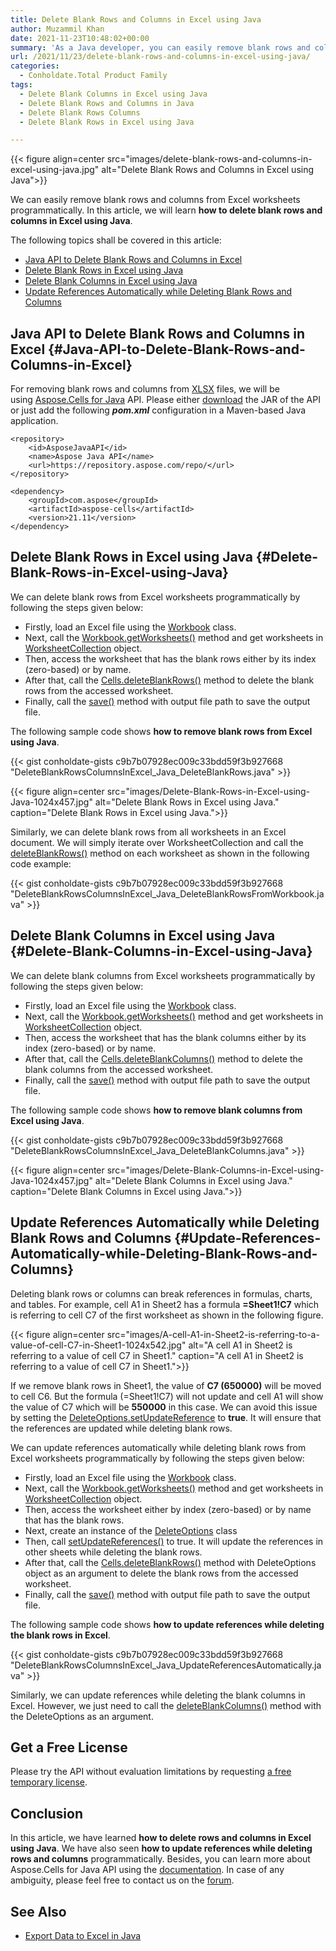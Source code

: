 ```yaml
---
title: Delete Blank Rows and Columns in Excel using Java
author: Muzammil Khan
date: 2021-11-23T10:48:02+00:00
summary: 'As a Java developer, you can easily remove blank rows and columns from Excel worksheets. In this article, you will learn <strong>how to delete blank rows and columns in Excel using Java</strong>.'
url: /2021/11/23/delete-blank-rows-and-columns-in-excel-using-java/
categories:
  - Conholdate.Total Product Family
tags:
  - Delete Blank Columns in Excel using Java
  - Delete Blank Rows and Columns in Java
  - Delete Blank Rows Columns
  - Delete Blank Rows in Excel using Java

---
```



{{< figure align=center src="images/delete-blank-rows-and-columns-in-excel-using-java.jpg" alt="Delete Blank Rows and Columns in Excel using Java">}}
 

We can easily remove blank rows and columns from Excel worksheets programmatically. In this article, we will learn&nbsp;**how to delete blank rows and columns in Excel using Java**.

The following topics shall be covered in this article:

  * [Java API to Delete Blank Rows and Columns in Excel][2]
  * [Delete Blank Rows in Excel using Java][3]
  * [Delete Blank Columns in Excel using Java][4]
  * [Update References Automatically while Deleting Blank Rows and Columns][5]

## Java API to Delete Blank Rows and Columns in Excel {#Java-API-to-Delete-Blank-Rows-and-Columns-in-Excel}

For removing blank rows and columns from [XLSX][6]&nbsp;files, we will be using&nbsp;[Aspose.Cells for Java][7] API. Please either&nbsp;[download][8]&nbsp;the JAR of the API or just add the following&nbsp;**_pom.xml_**&nbsp;configuration in a Maven-based Java application.

<pre class="wp-block-code"><code>&lt;repository&gt;
    &lt;id&gt;AsposeJavaAPI&lt;/id&gt;
    &lt;name&gt;Aspose Java API&lt;/name&gt;
    &lt;url&gt;https://repository.aspose.com/repo/&lt;/url&gt;
&lt;/repository&gt;</code></pre>

<pre class="wp-block-code"><code>&lt;dependency&gt;
    &lt;groupId&gt;com.aspose&lt;/groupId&gt;
    &lt;artifactId&gt;aspose-cells&lt;/artifactId&gt;
    &lt;version&gt;21.11&lt;/version&gt;
&lt;/dependency&gt;</code></pre>

## Delete Blank Rows in Excel using Java {#Delete-Blank-Rows-in-Excel-using-Java}

We can delete blank rows from Excel worksheets programmatically by following the steps given below:

  * Firstly, load an Excel file using the&nbsp;[Workbook][9]&nbsp;class.
  * Next, call the [Workbook.getWorksheets()][10] method and get worksheets in [WorksheetCollection][11] object.
  * Then, access the worksheet that has the blank rows either by its index (zero-based) or by name.
  * After that, call the [Cells.deleteBlankRows()][12] method to delete the blank rows from the accessed worksheet.
  * Finally, call the [save()][13] method with output file path to save the output file.

The following sample code shows **how to remove blank rows from Excel using Java**.

{{< gist conholdate-gists c9b7b07928ec009c33bdd59f3b927668 "DeleteBlankRowsColumnsInExcel_Java_DeleteBlankRows.java" >}}

{{< figure align=center src="images/Delete-Blank-Rows-in-Excel-using-Java-1024x457.jpg" alt="Delete Blank Rows in Excel using Java." caption="Delete Blank Rows in Excel using Java.">}}
 

Similarly, we can delete blank rows from all worksheets in an Excel document. We will simply iterate over WorksheetCollection and call the [deleteBlankRows()][12]&nbsp;method on each worksheet as shown in the following code example:

{{< gist conholdate-gists c9b7b07928ec009c33bdd59f3b927668 "DeleteBlankRowsColumnsInExcel_Java_DeleteBlankRowsFromWorkbook.java" >}}

## Delete Blank Columns in Excel using Java {#Delete-Blank-Columns-in-Excel-using-Java}

We can delete blank columns from Excel worksheets programmatically by following the steps given below:

  * Firstly, load an Excel file using the&nbsp;[Workbook][9]&nbsp;class.
  * Next, call the [Workbook.getWorksheets()][10] method and get worksheets in [WorksheetCollection][11] object.
  * Then, access the worksheet that has the blank columns either by its index (zero-based) or by name.
  * After that, call the [Cells.deleteBlankColumns()][15] method to delete the blank columns from the accessed worksheet.
  * Finally, call the [save()][13] method with output file path to save the output file.

The following sample code shows **how to remove blank columns from Excel using Java**.

{{< gist conholdate-gists c9b7b07928ec009c33bdd59f3b927668 "DeleteBlankRowsColumnsInExcel_Java_DeleteBlankColumns.java" >}}

{{< figure align=center src="images/Delete-Blank-Columns-in-Excel-using-Java-1024x457.jpg" alt="Delete Blank Columns in Excel using Java." caption="Delete Blank Columns in Excel using Java.">}}
 

## Update References Automatically while Deleting Blank Rows and Columns {#Update-References-Automatically-while-Deleting-Blank-Rows-and-Columns}

Deleting blank rows or columns can break references in formulas, charts, and tables. For example, cell A1 in Sheet2 has a formula&nbsp;**=Sheet1!C7**&nbsp;which is referring to cell C7 of the first worksheet as shown in the following figure.

{{< figure align=center src="images/A-cell-A1-in-Sheet2-is-referring-to-a-value-of-cell-C7-in-Sheet1-1024x542.jpg" alt="A cell A1 in Sheet2 is referring to a value of cell C7 in Sheet1." caption="A cell A1 in Sheet2 is referring to a value of cell C7 in Sheet1.">}}
 

If we remove blank rows in Sheet1, the value of **C7 (650000)**&nbsp;will be moved to cell C6. But the formula (=Sheet1!C7) will not update and cell A1 will show the value of C7 which will be **550000** in this case. We can avoid this issue by setting the&nbsp;[DeleteOptions.setUpdateReference][18] to&nbsp;**true**. It will ensure that the references are updated while deleting blank rows.

We can update references automatically while deleting blank rows from Excel worksheets programmatically by following the steps given below:

  * Firstly, load an Excel file using the&nbsp;[Workbook][9]&nbsp;class.
  * Next, call the [Workbook.getWorksheets()][10] method and get worksheets in [WorksheetCollection][11] object.
  * Then, access the worksheet either by index (zero-based) or by name that has the blank rows.
  * Next, create an instance of the [DeleteOptions][19] class
  * Then, call [setUpdateReferences()][18] to true. It will update the references in other sheets while deleting the blank rows.
  * After that, call the [Cells.deleteBlankRows()][12] method with DeleteOptions object as an argument to delete the blank rows from the accessed worksheet.
  * Finally, call the [save()][13] method with output file path to save the output file.

The following sample code shows **how to update references while deleting the blank rows in Excel**.

{{< gist conholdate-gists c9b7b07928ec009c33bdd59f3b927668 "DeleteBlankRowsColumnsInExcel_Java_UpdateReferencesAutomatically.java" >}}

Similarly, we can update references while deleting the blank columns in Excel. However, we just need to call the [deleteBlankColumns()][20] method with the DeleteOptions as an argument.

## Get a Free License

Please try the API without evaluation limitations by requesting&nbsp;[a free temporary license][21].

## Conclusion

In this article, we have learned&nbsp;**how to&nbsp;delete rows and columns in Excel using&nbsp;Java**. We have also seen&nbsp;**how to update references while deleting rows and columns**&nbsp;programmatically. Besides, you can learn more about Aspose.Cells for Java API using the&nbsp;[documentation][22]. In case of any ambiguity, please feel free to contact us on the&nbsp;[forum][23].

## See Also

  * [Export Data to Excel in Java][24]

 [1]: https://blog.conholdate.com/wp-content/uploads/sites/27/2021/11/delete-blank-rows-and-columns-in-excel-using-java.jpg
 [2]: #Java-API-to-Delete-Blank-Rows-and-Columns-in-Excel
 [3]: #Delete-Blank-Rows-in-Excel-using-Java
 [4]: #Delete-Blank-Columns-in-Excel-using-Java
 [5]: #Update-References-Automatically-while-Deleting-Blank-Rows-and-Columns
 [6]: https://docs.fileformat.com/spreadsheet/xlsx/
 [7]: https://products.aspose.com/cells/java/
 [8]: https://downloads.aspose.com/cells/java
 [9]: https://apireference.aspose.com/cells/java/com.aspose.cells/workbook
 [10]: https://apireference.aspose.com/cells/java/com.aspose.cells/workbook#Worksheets
 [11]: https://apireference.aspose.com/cells/java/com.aspose.cells/WorksheetCollection
 [12]: https://apireference.aspose.com/cells/java/com.aspose.cells/cells#deleteBlankRows()
 [13]: https://apireference.aspose.com/cells/java/com.aspose.cells/workbook#save(java.lang.String)
 [14]: https://blog.conholdate.com/wp-content/uploads/sites/27/2021/11/Delete-Blank-Rows-in-Excel-using-Java.jpg
 [15]: https://apireference.aspose.com/cells/java/com.aspose.cells/cells#deleteBlankColumns()
 [16]: https://blog.conholdate.com/wp-content/uploads/sites/27/2021/11/Delete-Blank-Columns-in-Excel-using-Java.jpg
 [17]: https://blog.conholdate.com/wp-content/uploads/sites/27/2021/11/A-cell-A1-in-Sheet2-is-referring-to-a-value-of-cell-C7-in-Sheet1.jpg
 [18]: https://apireference.aspose.com/cells/java/com.aspose.cells/deleteoptions#UpdateReference
 [19]: https://apireference.aspose.com/cells/java/com.aspose.cells/DeleteOptions
 [20]: https://apireference.aspose.com/cells/java/com.aspose.cells/cells#deleteBlankColumns(com.aspose.cells.DeleteOptions)
 [21]: https://purchase.conholdate.com/temporary-license
 [22]: https://docs.aspose.com/cells/java/
 [23]: https://forum.aspose.com/c/cells/9
 [24]: https://blog.conholdate.com/2021/08/27/export-data-to-excel-in-java/




